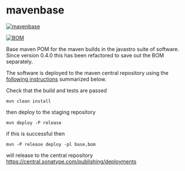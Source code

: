 # mavenbase


[![mavenbase](https://img.shields.io/maven-central/v/org.javastro/javastro-mavenbase.svg?label=javastro-mavenbase)](https://search.maven.org/artifact/org.javastro/javastro-mavenbase/)

[![BOM](https://img.shields.io/maven-central/v/org.javastro/bom.svg?label=BOM)](https://search.maven.org/artifact/org.javastro/bom/)

Base maven POM for the maven builds in the javastro suite of software. Since version 0.4.0 this has been refactored to save out the BOM separately.

The  software  is deployed to the maven central 
repository using the [following instructions](http://central.sonatype.org/pages/apache-maven.html)
summarized below.
   
Check that the build and tests are passed

	mvn clean install

then deploy to the staging repository
   
	mvn deploy -P release

if this is successful then

	mvn -P release deploy -pl base,bom

will release to the central repository https://central.sonatype.com/publishing/deployments



